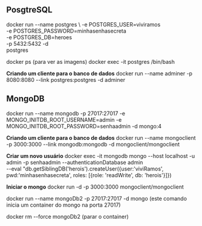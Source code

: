 ## PosgtreSQL
docker run 
    --name postgres \ 
    -e POSTGRES_USER=viviramos \
    -e POSTGRES_PASSWORD=minhasenhasecreta \
    -e POSTGRES_DB=heroes \
    -p 5432:5432
    -d \
    postgres

docker ps (para ver as imagens)
docker exec -it postgres /bin/bash

**Criando um cliente para o banco de dados**
docker run  --name adminer -p 8080:8080 --link postgres:postgres -d adminer

## MongoDB
docker run --name mongodb -p 27017:27017 -e MONGO_INITDB_ROOT_USERNAME=admin -e MONGO_INITDB_ROOT_PASSWORD=senhaadmin -d mongo:4

**Criando um cliente para o banco de dados**
docker run --name mongoclient -p 3000:3000 --link mongodb:mongodb -d mongoclient/mongoclient

**Criar um novo usuário**
docker exec -it mongodb mongo --host localhost -u admin -p senhaadmin --authenticationDatabase admin \
--eval "db.getSiblingDB('herois').createUser({user:'viviRamos', pwd:'minhasenhasecreta', roles: [{role: 'readWrite', db: 'herois'}]})

**Iniciar o mongo**
docker run -d -p 3000:3000 mongoclient/mongoclient  

docker run --name mongoDb2 -p 27017:27017 -d mongo (este comando inicia um container do mongo na porta 27017)

docker rm --force mongoDb2 (parar o container)